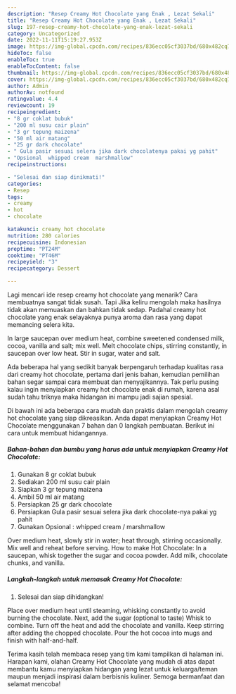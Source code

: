 ```yaml
---
description: "Resep Creamy Hot Chocolate yang Enak , Lezat Sekali"
title: "Resep Creamy Hot Chocolate yang Enak , Lezat Sekali"
slug: 197-resep-creamy-hot-chocolate-yang-enak-lezat-sekali
category: Uncategorized
date: 2022-11-11T15:19:27.953Z
image: https://img-global.cpcdn.com/recipes/836ecc05cf3037bd/680x482cq70/creamy-hot-chocolate-foto-resep-utama.jpg
hideToc: false
enableToc: true
enableTocContent: false
thumbnail: https://img-global.cpcdn.com/recipes/836ecc05cf3037bd/680x482cq70/creamy-hot-chocolate-foto-resep-utama.jpg
cover: https://img-global.cpcdn.com/recipes/836ecc05cf3037bd/680x482cq70/creamy-hot-chocolate-foto-resep-utama.jpg
author: Admin
authorAv: notfound
ratingvalue: 4.4
reviewcount: 19
recipeingredient:
- "8 gr coklat bubuk"
- "200 ml susu cair plain"
- "3 gr tepung maizena"
- "50 ml air matang"
- "25 gr dark chocolate"
- " Gula pasir sesuai selera jika dark chocolatenya pakai yg pahit"
- "Opsional  whipped cream  marshmallow"
recipeinstructions:

- "Selesai dan siap dinikmati!"
categories:
- Resep
tags:
- creamy
- hot
- chocolate

katakunci: creamy hot chocolate 
nutrition: 280 calories
recipecuisine: Indonesian
preptime: "PT24M"
cooktime: "PT46M"
recipeyield: "3"
recipecategory: Dessert

---
```



Lagi mencari ide resep creamy hot chocolate yang menarik? Cara membuatnya sangat tidak susah. Tapi Jika keliru mengolah maka hasilnya tidak akan memuaskan dan bahkan tidak sedap. Padahal creamy hot chocolate yang enak selayaknya punya aroma dan rasa yang dapat memancing selera kita.


In large saucepan over medium heat, combine sweetened condensed milk, cocoa, vanilla and salt; mix well. Melt chocolate chips, stirring constantly, in saucepan over low heat. Stir in sugar, water and salt.

Ada beberapa hal yang sedikit banyak berpengaruh terhadap kualitas rasa dari creamy hot chocolate, pertama dari jenis bahan, kemudian pemilihan bahan segar sampai cara membuat dan menyajikannya. Tak perlu pusing kalau ingin menyiapkan creamy hot chocolate enak di rumah, karena asal sudah tahu triknya maka hidangan ini mampu jadi sajian spesial.


Di bawah ini ada beberapa cara mudah dan praktis dalam mengolah creamy hot chocolate yang siap dikreasikan. Anda dapat menyiapkan Creamy Hot Chocolate menggunakan 7 bahan dan 0 langkah pembuatan. Berikut ini cara untuk membuat hidangannya.

<!--inarticleads1-->

##### Bahan-bahan dan bumbu yang harus ada untuk menyiapkan Creamy Hot Chocolate:

1. Gunakan 8 gr coklat bubuk
1. Sediakan 200 ml susu cair plain
1. Siapkan 3 gr tepung maizena
1. Ambil 50 ml air matang
1. Persiapkan 25 gr dark chocolate
1. Persiapkan  Gula pasir sesuai selera jika dark chocolate-nya pakai yg pahit
1. Gunakan Opsional : whipped cream / marshmallow


Over medium heat, slowly stir in water; heat through, stirring occasionally. Mix well and reheat before serving. How to make Hot Chocolate: In a saucepan, whisk together the sugar and cocoa powder. Add milk, chocolate chunks, and vanilla. 

<!--inarticleads2-->

##### Langkah-langkah untuk memasak Creamy Hot Chocolate:


1. Selesai dan siap dihidangkan!

Place over medium heat until steaming, whisking constantly to avoid burning the chocolate. Next, add the sugar (optional to taste) Whisk to combine. Turn off the heat and add the chocolate and vanilla. Keep stirring after adding the chopped chocolate. Pour the hot cocoa into mugs and finish with half-and-half. 

Terima kasih telah membaca resep yang tim kami tampilkan di halaman ini. Harapan kami, olahan Creamy Hot Chocolate yang mudah di atas dapat membantu kamu menyiapkan hidangan yang lezat untuk keluarga/teman maupun menjadi inspirasi dalam berbisnis kuliner. Semoga bermanfaat dan selamat mencoba!
